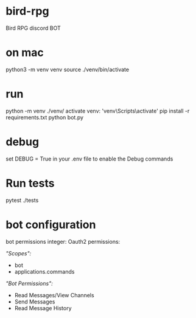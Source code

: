 # bird-rpg
 Bird RPG discord BOT

# on mac
python3 -m venv venv
source ./venv/bin/activate

# run
python -m venv ./venv/
activate venv: 'venv\Scripts\activate'
pip install -r requirements.txt
python bot.py



# debug
set DEBUG = True in your .env file to enable the Debug commands

# Run tests
pytest ./tests

# bot configuration

bot permissions integer: Oauth2 permissions:

*"Scopes":*
- bot
- applications.commands

*"Bot Permissions":*
- Read Messages/View Channels
- Send Messages
- Read Message History